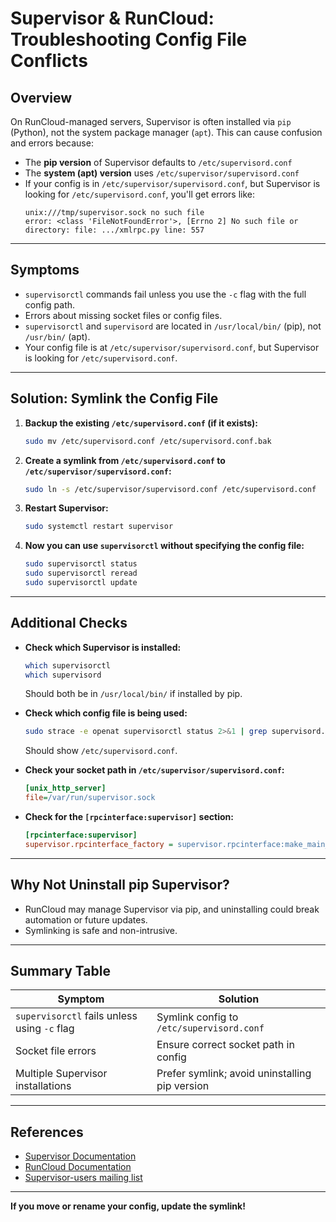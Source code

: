 # Supervisor & RunCloud: Troubleshooting Config File Conflicts

## Overview

On RunCloud-managed servers, Supervisor is often installed via `pip` (Python), not the system package manager (`apt`). This can cause confusion and errors because:

- The **pip version** of Supervisor defaults to `/etc/supervisord.conf`
- The **system (apt) version** uses `/etc/supervisor/supervisord.conf`
- If your config is in `/etc/supervisor/supervisord.conf`, but Supervisor is looking for `/etc/supervisord.conf`, you'll get errors like:
  ```
  unix:///tmp/supervisor.sock no such file
  error: <class 'FileNotFoundError'>, [Errno 2] No such file or directory: file: .../xmlrpc.py line: 557
  ```

---

## Symptoms

- `supervisorctl` commands fail unless you use the `-c` flag with the full config path.
- Errors about missing socket files or config files.
- `supervisorctl` and `supervisord` are located in `/usr/local/bin/` (pip), not `/usr/bin/` (apt).
- Your config file is at `/etc/supervisor/supervisord.conf`, but Supervisor is looking for `/etc/supervisord.conf`.

---

## Solution: Symlink the Config File

1. **Backup the existing `/etc/supervisord.conf` (if it exists):**
    ```bash
    sudo mv /etc/supervisord.conf /etc/supervisord.conf.bak
    ```

2. **Create a symlink from `/etc/supervisord.conf` to `/etc/supervisor/supervisord.conf`:**
    ```bash
    sudo ln -s /etc/supervisor/supervisord.conf /etc/supervisord.conf
    ```

3. **Restart Supervisor:**
    ```bash
    sudo systemctl restart supervisor
    ```

4. **Now you can use `supervisorctl` without specifying the config file:**
    ```bash
    sudo supervisorctl status
    sudo supervisorctl reread
    sudo supervisorctl update
    ```

---

## Additional Checks

- **Check which Supervisor is installed:**
    ```bash
    which supervisorctl
    which supervisord
    ```
    Should both be in `/usr/local/bin/` if installed by pip.

- **Check which config file is being used:**
    ```bash
    sudo strace -e openat supervisorctl status 2>&1 | grep supervisord.conf
    ```
    Should show `/etc/supervisord.conf`.

- **Check your socket path in `/etc/supervisor/supervisord.conf`:**
    ```ini
    [unix_http_server]
    file=/var/run/supervisor.sock
    ```

- **Check for the `[rpcinterface:supervisor]` section:**
    ```ini
    [rpcinterface:supervisor]
    supervisor.rpcinterface_factory = supervisor.rpcinterface:make_main_rpcinterface
    ```

---

## Why Not Uninstall pip Supervisor?

- RunCloud may manage Supervisor via pip, and uninstalling could break automation or future updates.
- Symlinking is safe and non-intrusive.

---

## Summary Table

| Symptom                                      | Solution                                      |
|-----------------------------------------------|-----------------------------------------------|
| `supervisorctl` fails unless using `-c` flag  | Symlink config to `/etc/supervisord.conf`     |
| Socket file errors                            | Ensure correct socket path in config           |
| Multiple Supervisor installations             | Prefer symlink; avoid uninstalling pip version |

---

## References

- [Supervisor Documentation](http://supervisord.org/configuration.html)
- [RunCloud Documentation](https://runcloud.io/docs/)
- [Supervisor-users mailing list](https://supervisor-users.supervisord.narkive.com/jMOjWnQd/unknown-method-error-in-supervisorctl)

---

**If you move or rename your config, update the symlink!** 